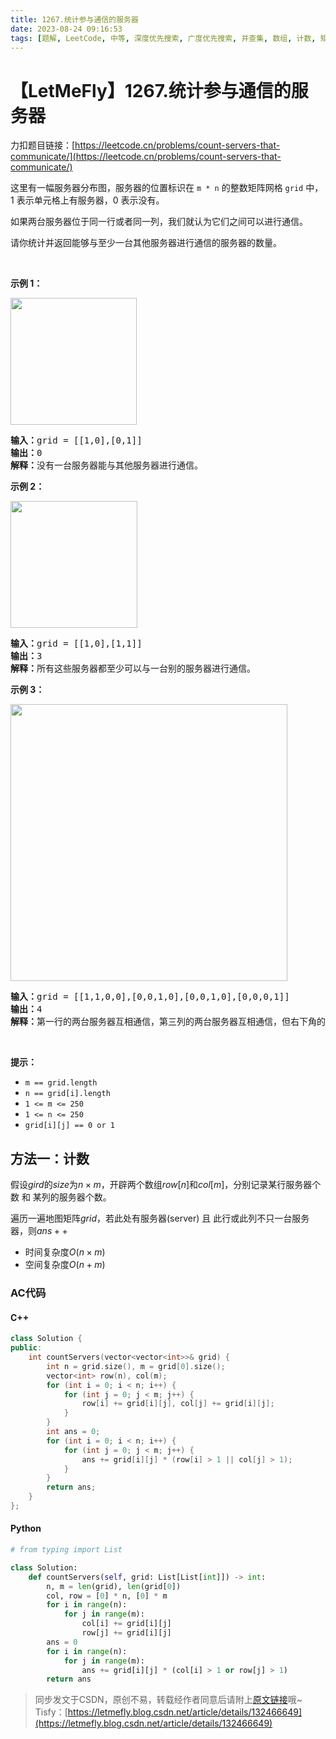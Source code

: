 ```yaml
---
title: 1267.统计参与通信的服务器
date: 2023-08-24 09:16:53
tags: [题解, LeetCode, 中等, 深度优先搜索, 广度优先搜索, 并查集, 数组, 计数, 矩阵, 哈希表, 哈希]
---
```


# 【LetMeFly】1267.统计参与通信的服务器

力扣题目链接：[https://leetcode.cn/problems/count-servers-that-communicate/](https://leetcode.cn/problems/count-servers-that-communicate/)

<p>这里有一幅服务器分布图，服务器的位置标识在&nbsp;<code>m * n</code>&nbsp;的整数矩阵网格&nbsp;<code>grid</code>&nbsp;中，1 表示单元格上有服务器，0 表示没有。</p>

<p>如果两台服务器位于同一行或者同一列，我们就认为它们之间可以进行通信。</p>

<p>请你统计并返回能够与至少一台其他服务器进行通信的服务器的数量。</p>

<p>&nbsp;</p>

<p><strong>示例 1：</strong></p>

<p><img alt="" src="https://assets.leetcode-cn.com/aliyun-lc-upload/uploads/2019/11/24/untitled-diagram-6.jpg" style="height: 203px; width: 202px;"></p>

<pre><strong>输入：</strong>grid = [[1,0],[0,1]]
<strong>输出：</strong>0
<strong>解释：</strong>没有一台服务器能与其他服务器进行通信。</pre>

<p><strong>示例 2：</strong></p>

<p><strong><img alt="" src="https://assets.leetcode-cn.com/aliyun-lc-upload/uploads/2019/11/24/untitled-diagram-4-1.jpg" style="height: 203px; width: 203px;"></strong></p>

<pre><strong>输入：</strong>grid = [[1,0],[1,1]]
<strong>输出：</strong>3
<strong>解释：</strong>所有这些服务器都至少可以与一台别的服务器进行通信。
</pre>

<p><strong>示例 3：</strong></p>

<p><img alt="" src="https://assets.leetcode-cn.com/aliyun-lc-upload/uploads/2019/11/24/untitled-diagram-1-3.jpg" style="height: 443px; width: 443px;"></p>

<pre><strong>输入：</strong>grid = [[1,1,0,0],[0,0,1,0],[0,0,1,0],[0,0,0,1]]
<strong>输出：</strong>4
<strong>解释：</strong>第一行的两台服务器互相通信，第三列的两台服务器互相通信，但右下角的服务器无法与其他服务器通信。
</pre>

<p>&nbsp;</p>

<p><strong>提示：</strong></p>

<ul>
	<li><code>m == grid.length</code></li>
	<li><code>n == grid[i].length</code></li>
	<li><code>1 &lt;= m &lt;= 250</code></li>
	<li><code>1 &lt;= n &lt;= 250</code></li>
	<li><code>grid[i][j] == 0 or 1</code></li>
</ul>


    
## 方法一：计数

假设$gird$的$size$为$n\times m$，开辟两个数组$row[n]$和$col[m]$，分别记录某行服务器个数 和 某列的服务器个数。

遍历一遍地图矩阵$grid$，若此处有服务器(server) 且 此行或此列不只一台服务器，则$ans++$

+ 时间复杂度$O(n\times m)$
+ 空间复杂度$O(n + m)$

### AC代码

#### C++

```cpp
class Solution {
public:
    int countServers(vector<vector<int>>& grid) {
        int n = grid.size(), m = grid[0].size();
        vector<int> row(n), col(m);
        for (int i = 0; i < n; i++) {
            for (int j = 0; j < m; j++) {
                row[i] += grid[i][j], col[j] += grid[i][j];
            }
        }
        int ans = 0;
        for (int i = 0; i < n; i++) {
            for (int j = 0; j < m; j++) {
                ans += grid[i][j] * (row[i] > 1 || col[j] > 1);
            }
        }
        return ans;
    }
};
```

#### Python

```python
# from typing import List

class Solution:
    def countServers(self, grid: List[List[int]]) -> int:
        n, m = len(grid), len(grid[0])
        col, row = [0] * n, [0] * m
        for i in range(n):
            for j in range(m):
                col[i] += grid[i][j]
                row[j] += grid[i][j]
        ans = 0
        for i in range(n):
            for j in range(m):
                ans += grid[i][j] * (col[i] > 1 or row[j] > 1)
        return ans
```

> 同步发文于CSDN，原创不易，转载经作者同意后请附上[原文链接](https://blog.tisfy.eu.org/2023/08/24/LeetCode%201267.%E7%BB%9F%E8%AE%A1%E5%8F%82%E4%B8%8E%E9%80%9A%E4%BF%A1%E7%9A%84%E6%9C%8D%E5%8A%A1%E5%99%A8/)哦~
> Tisfy：[https://letmefly.blog.csdn.net/article/details/132466649](https://letmefly.blog.csdn.net/article/details/132466649)
